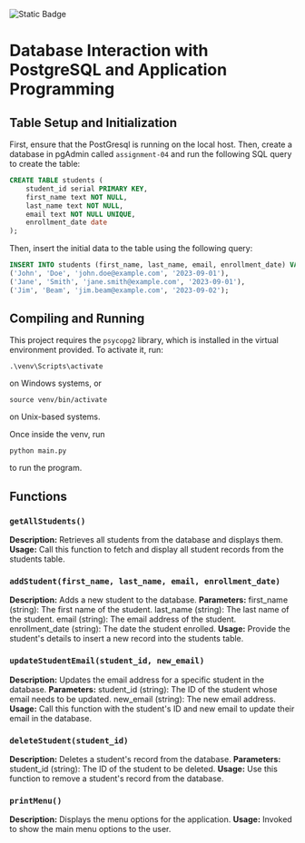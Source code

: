 ![Static Badge](https://img.shields.io/badge/3.9?style=python)

# Database Interaction with PostgreSQL and Application Programming

## Table Setup and Initialization
First, ensure that the PostGresql is running on the local host. Then, create a database in pgAdmin called `assignment-04` and run the following SQL query to create the table:


```sql
CREATE TABLE students (
    student_id serial PRIMARY KEY,
    first_name text NOT NULL,
    last_name text NOT NULL,
    email text NOT NULL UNIQUE,
    enrollment_date date
);
```


Then, insert the initial data to the table using the following query:


```sql
INSERT INTO students (first_name, last_name, email, enrollment_date) VALUES
('John', 'Doe', 'john.doe@example.com', '2023-09-01'),
('Jane', 'Smith', 'jane.smith@example.com', '2023-09-01'),
('Jim', 'Beam', 'jim.beam@example.com', '2023-09-02');
```


## Compiling and Running
This project requires the `psycopg2` library, which is installed in the virtual environment provided. To activate it, run:

```
.\venv\Scripts\activate
```
on Windows systems, or
```shell
source venv/bin/activate
```
on Unix-based systems.

Once inside the venv, run
```shell
python main.py
```
to run the program.

## Functions
### `getAllStudents()`
**Description:** Retrieves all students from the database and displays them.
**Usage:** Call this function to fetch and display all student records from the students table.

### `addStudent(first_name, last_name, email, enrollment_date)`
**Description:** Adds a new student to the database.
**Parameters:**
first_name (string): The first name of the student.
last_name (string): The last name of the student.
email (string): The email address of the student.
enrollment_date (string): The date the student enrolled.
**Usage:** Provide the student's details to insert a new record into the students table.

### `updateStudentEmail(student_id, new_email)`
**Description:** Updates the email address for a specific student in the database.
**Parameters:**
student_id (string): The ID of the student whose email needs to be updated.
new_email (string): The new email address.
**Usage:** Call this function with the student's ID and new email to update their email in the database.

### `deleteStudent(student_id)`
**Description:** Deletes a student's record from the database.
**Parameters:**
student_id (string): The ID of the student to be deleted.
**Usage:** Use this function to remove a student's record from the database.

### `printMenu()`
**Description:** Displays the menu options for the application.
**Usage:** Invoked to show the main menu options to the user.
